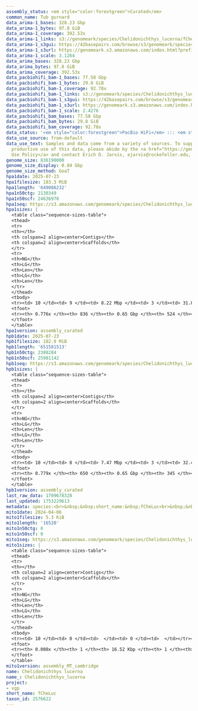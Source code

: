 ```yaml
---
assembly_status: <em style="color:forestgreen">Curated</em>
common_name: Tub gurnard
data_arima-1_bases: 328.23 Gbp
data_arima-1_bytes: 97.8 GiB
data_arima-1_coverage: 392.53x
data_arima-1_links: s3://genomeark/species/Chelidonichthys_lucerna/fCheLuc1/genomic_data/arima/<br>
data_arima-1_s3gui: https://42basepairs.com/browse/s3/genomeark/species/Chelidonichthys_lucerna/fCheLuc1/genomic_data/arima/
data_arima-1_s3url: https://genomeark.s3.amazonaws.com/index.html?prefix=species/Chelidonichthys_lucerna/fCheLuc1/genomic_data/arima/
data_arima-1_scale: 3.1264
data_arima_bases: 328.23 Gbp
data_arima_bytes: 97.8 GiB
data_arima_coverage: 392.53x
data_pacbiohifi_bam-1_bases: 77.58 Gbp
data_pacbiohifi_bam-1_bytes: 29.8 GiB
data_pacbiohifi_bam-1_coverage: 92.78x
data_pacbiohifi_bam-1_links: s3://genomeark/species/Chelidonichthys_lucerna/fCheLuc1/genomic_data/pacbio_hifi/<br>
data_pacbiohifi_bam-1_s3gui: https://42basepairs.com/browse/s3/genomeark/species/Chelidonichthys_lucerna/fCheLuc1/genomic_data/pacbio_hifi/
data_pacbiohifi_bam-1_s3url: https://genomeark.s3.amazonaws.com/index.html?prefix=species/Chelidonichthys_lucerna/fCheLuc1/genomic_data/pacbio_hifi/
data_pacbiohifi_bam-1_scale: 2.4276
data_pacbiohifi_bam_bases: 77.58 Gbp
data_pacbiohifi_bam_bytes: 29.8 GiB
data_pacbiohifi_bam_coverage: 92.78x
data_status: '<em style="color:forestgreen">PacBio HiFi</em> ::: <em style="color:forestgreen">Arima</em>'
data_use_source: from-default
data_use_text: Samples and data come from a variety of sources. To support fair and
  productive use of this data, please abide by the <a href="https://genome10k.soe.ucsc.edu/data-use-policies/">Data
  Use Policy</a> and contact Erich D. Jarvis, ejarvis@rockefeller.edu, with any questions.
genome_size: 836190000
genome_size_display: 0.84 Gbp
genome_size_method: GoaT
hpa1date: 2025-07-23
hpa1filesize: 183.3 MiB
hpa1length: '649086232'
hpa1n50ctg: 2130349
hpa1n50scf: 24636970
hpa1seq: https://s3.amazonaws.com/genomeark/species/Chelidonichthys_lucerna/fCheLuc1/assembly_curated/fCheLuc1.hap1.cur.20250723.fasta.gz
hpa1sizes: |
  <table class="sequence-sizes-table">
  <thead>
  <tr>
  <th></th>
  <th colspan=2 align=center>Contigs</th>
  <th colspan=2 align=center>Scaffolds</th>
  </tr>
  <tr>
  <th>NG</th>
  <th>LG</th>
  <th>Len</th>
  <th>LG</th>
  <th>Len</th>
  </tr>
  </thead>
  <tbody>
  <tr><td> 10 </td><td> 9 </td><td> 8.22 Mbp </td><td> 3 </td><td> 31.88 Mbp </td></tr><tr><td> 20 </td><td> 21 </td><td> 5.72 Mbp </td><td> 6 </td><td> 30.17 Mbp </td></tr><tr><td> 30 </td><td> 39 </td><td> 3.98 Mbp </td><td> 8 </td><td> 29.61 Mbp </td></tr><tr><td> 40 </td><td> 63 </td><td> 2.97 Mbp </td><td> 11 </td><td> 27.99 Mbp </td></tr><tr style="background-color:#cccccc;"><td> 50 </td><td> 95 </td><td style="background-color:#88ff88;"> 2.13 Mbp </td><td> 15 </td><td style="background-color:#88ff88;"> 24.64 Mbp </td></tr><tr><td> 60 </td><td> 143 </td><td> 1.44 Mbp </td><td> 18 </td><td> 22.76 Mbp </td></tr><tr><td> 70 </td><td> 217 </td><td> 0.84 Mbp </td><td> 22 </td><td> 19.49 Mbp </td></tr><tr><td> 80 </td><td> 0 </td><td>  </td><td> 0 </td><td>  </td></tr><tr><td> 90 </td><td> 0 </td><td>  </td><td> 0 </td><td>  </td></tr><tr><td> 100 </td><td> 0 </td><td>  </td><td> 0 </td><td>  </td></tr></tbody>
  <tfoot>
  <tr><th> 0.776x </th><th> 836 </th><th> 0.65 Gbp </th><th> 524 </th><th> 0.65 Gbp </th></tr>
  </tfoot>
  </table>
hpa1version: assembly_curated
hpb1date: 2025-07-23
hpb1filesize: 182.9 MiB
hpb1length: '651581513'
hpb1n50ctg: 2388284
hpb1n50scf: 25981142
hpb1seq: https://s3.amazonaws.com/genomeark/species/Chelidonichthys_lucerna/fCheLuc1/assembly_curated/fCheLuc1.hap2.cur.20250723.fasta.gz
hpb1sizes: |
  <table class="sequence-sizes-table">
  <thead>
  <tr>
  <th></th>
  <th colspan=2 align=center>Contigs</th>
  <th colspan=2 align=center>Scaffolds</th>
  </tr>
  <tr>
  <th>NG</th>
  <th>LG</th>
  <th>Len</th>
  <th>LG</th>
  <th>Len</th>
  </tr>
  </thead>
  <tbody>
  <tr><td> 10 </td><td> 8 </td><td> 7.47 Mbp </td><td> 3 </td><td> 32.41 Mbp </td></tr><tr><td> 20 </td><td> 21 </td><td> 6.17 Mbp </td><td> 6 </td><td> 30.12 Mbp </td></tr><tr><td> 30 </td><td> 38 </td><td> 4.12 Mbp </td><td> 8 </td><td> 29.73 Mbp </td></tr><tr><td> 40 </td><td> 60 </td><td> 3.35 Mbp </td><td> 11 </td><td> 27.90 Mbp </td></tr><tr style="background-color:#cccccc;"><td> 50 </td><td> 90 </td><td style="background-color:#88ff88;"> 2.39 Mbp </td><td> 14 </td><td style="background-color:#88ff88;"> 25.98 Mbp </td></tr><tr><td> 60 </td><td> 133 </td><td> 1.54 Mbp </td><td> 18 </td><td> 23.06 Mbp </td></tr><tr><td> 70 </td><td> 204 </td><td> 0.84 Mbp </td><td> 22 </td><td> 19.27 Mbp </td></tr><tr><td> 80 </td><td> 0 </td><td>  </td><td> 0 </td><td>  </td></tr><tr><td> 90 </td><td> 0 </td><td>  </td><td> 0 </td><td>  </td></tr><tr><td> 100 </td><td> 0 </td><td>  </td><td> 0 </td><td>  </td></tr></tbody>
  <tfoot>
  <tr><th> 0.779x </th><th> 650 </th><th> 0.65 Gbp </th><th> 345 </th><th> 0.65 Gbp </th></tr>
  </tfoot>
  </table>
hpb1version: assembly_curated
last_raw_data: 1709678328
last_updated: 1753229613
metadata: species:<br>&nbsp;&nbsp;short_name:&nbsp;fCheLuc<br>&nbsp;&nbsp;name:&nbsp;Chelidonichthys&nbsp;lucerna<br>&nbsp;&nbsp;taxon_id:&nbsp;2576622<br>&nbsp;&nbsp;common_name:&nbsp;Tub&nbsp;gurnard<br>&nbsp;&nbsp;order:<br>&nbsp;&nbsp;&nbsp;&nbsp;name:&nbsp;Scorpaeniformes<br>&nbsp;&nbsp;family:<br>&nbsp;&nbsp;&nbsp;&nbsp;name:&nbsp;Triglidae<br>&nbsp;&nbsp;individuals:<br>&nbsp;&nbsp;&nbsp;&nbsp;-&nbsp;short_name:&nbsp;fCheLuc1<br>&nbsp;&nbsp;&nbsp;&nbsp;&nbsp;&nbsp;biosample_id:&nbsp;SAMEA112765707<br>&nbsp;&nbsp;&nbsp;&nbsp;&nbsp;&nbsp;sex:<br>&nbsp;&nbsp;genome_size:&nbsp;836190000<br>&nbsp;&nbsp;genome_size_method:&nbsp;GoaT<br>&nbsp;&nbsp;project:&nbsp;[&nbsp;vgp&nbsp;]<br>
mito1date: 2024-04-06
mito1filesize: 5.3 KiB
mito1length: '16520'
mito1n50ctg: 0
mito1n50scf: 0
mito1seq: https://s3.amazonaws.com/genomeark/species/Chelidonichthys_lucerna/fCheLuc1/assembly_MT_cambridge/fCheLuc1.MT.20240406.fasta.gz
mito1sizes: |
  <table class="sequence-sizes-table">
  <thead>
  <tr>
  <th></th>
  <th colspan=2 align=center>Contigs</th>
  <th colspan=2 align=center>Scaffolds</th>
  </tr>
  <tr>
  <th>NG</th>
  <th>LG</th>
  <th>Len</th>
  <th>LG</th>
  <th>Len</th>
  </tr>
  </thead>
  <tbody>
  <tr><td> 10 </td><td> 0 </td><td>  </td><td> 0 </td><td>  </td></tr><tr><td> 20 </td><td> 0 </td><td>  </td><td> 0 </td><td>  </td></tr><tr><td> 30 </td><td> 0 </td><td>  </td><td> 0 </td><td>  </td></tr><tr><td> 40 </td><td> 0 </td><td>  </td><td> 0 </td><td>  </td></tr><tr style="background-color:#cccccc;"><td> 50 </td><td> 0 </td><td style="background-color:#ff8888;">  </td><td> 0 </td><td style="background-color:#ff8888;">  </td></tr><tr><td> 60 </td><td> 0 </td><td>  </td><td> 0 </td><td>  </td></tr><tr><td> 70 </td><td> 0 </td><td>  </td><td> 0 </td><td>  </td></tr><tr><td> 80 </td><td> 0 </td><td>  </td><td> 0 </td><td>  </td></tr><tr><td> 90 </td><td> 0 </td><td>  </td><td> 0 </td><td>  </td></tr><tr><td> 100 </td><td> 0 </td><td>  </td><td> 0 </td><td>  </td></tr></tbody>
  <tfoot>
  <tr><th> 0.000x </th><th> 1 </th><th> 16.52 Kbp </th><th> 1 </th><th> 16.52 Kbp </th></tr>
  </tfoot>
  </table>
mito1version: assembly_MT_cambridge
name: Chelidonichthys lucerna
name_: Chelidonichthys_lucerna
project:
- vgp
short_name: fCheLuc
taxon_id: 2576622
---
```


